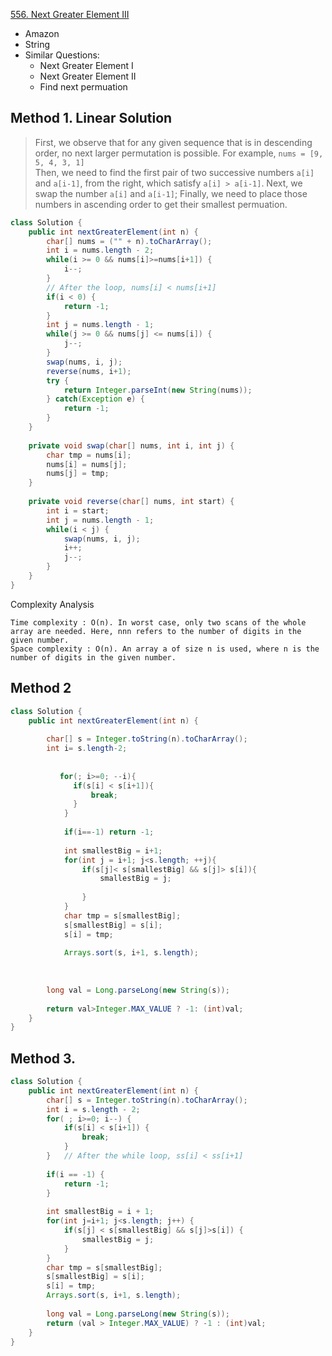 [556. Next Greater Element III](https://leetcode.com/problems/next-greater-element-iii/)

* Amazon
* String
* Similar Questions:
    * Next Greater Element I
    * Next Greater Element II
    * Find next permuation
    
    
## Method 1. Linear Solution
> First, we observe that for any given sequence that is in descending order, no next larger permutation is possible. For example, `nums = [9, 5, 4, 3, 1]`      
> Then, we need to find the first pair of two successive numbers `a[i]` and `a[i-1]`, from the right, which satisfy `a[i] > a[i-1]`.
> Next, we swap the number `a[i]` and `a[i-1]`;
> Finally, we need to place those numbers in ascending order to get their smallest permuation.
```java 
class Solution {
    public int nextGreaterElement(int n) {
        char[] nums = ("" + n).toCharArray();
        int i = nums.length - 2;
        while(i >= 0 && nums[i]>=nums[i+1]) {
            i--;
        }
        // After the loop, nums[i] < nums[i+1]
        if(i < 0) {
            return -1;
        }
        int j = nums.length - 1;
        while(j >= 0 && nums[j] <= nums[i]) {
            j--;
        }
        swap(nums, i, j);
        reverse(nums, i+1);
        try {
            return Integer.parseInt(new String(nums));
        } catch(Exception e) {
            return -1;
        }
    }
    
    private void swap(char[] nums, int i, int j) {
        char tmp = nums[i];
        nums[i] = nums[j];
        nums[j] = tmp;
    }
    
    private void reverse(char[] nums, int start) {
        int i = start;
        int j = nums.length - 1;
        while(i < j) {
            swap(nums, i, j);
            i++;
            j--;
        }
    }
}
```
Complexity Analysis

    Time complexity : O(n). In worst case, only two scans of the whole array are needed. Here, nnn refers to the number of digits in the given number.
    Space complexity : O(n). An array a of size n is used, where n is the number of digits in the given number.


## Method 2
```java 
class Solution {
    public int nextGreaterElement(int n) {
        
        char[] s = Integer.toString(n).toCharArray();
        int i= s.length-2;
        
        
           for(; i>=0; --i){
              if(s[i] < s[i+1]){
                  break;
              }
            }
            
            if(i==-1) return -1;
        
            int smallestBig = i+1;
            for(int j = i+1; j<s.length; ++j){
                if(s[j]< s[smallestBig] && s[j]> s[i]){
                    smallestBig = j;
                        
                }
            }    
            char tmp = s[smallestBig];
            s[smallestBig] = s[i];
            s[i] = tmp;
        
            Arrays.sort(s, i+1, s.length);
            
        
        
        long val = Long.parseLong(new String(s));
        
        return val>Integer.MAX_VALUE ? -1: (int)val;
    }
}
```

## Method 3.
```java 
class Solution {
    public int nextGreaterElement(int n) {
        char[] s = Integer.toString(n).toCharArray();
        int i = s.length - 2;
        for( ; i>=0; i--) {
            if(s[i] < s[i+1]) {
                break;
            }
        }   // After the while loop, ss[i] < ss[i+1]
        
        if(i == -1) {
            return -1;
        }
        
        int smallestBig = i + 1;
        for(int j=i+1; j<s.length; j++) {
            if(s[j] < s[smallestBig] && s[j]>s[i]) {
                smallestBig = j;
            }
        }
        char tmp = s[smallestBig];
        s[smallestBig] = s[i];
        s[i] = tmp;
        Arrays.sort(s, i+1, s.length);
        
        long val = Long.parseLong(new String(s));
        return (val > Integer.MAX_VALUE) ? -1 : (int)val;
    }
}
```

